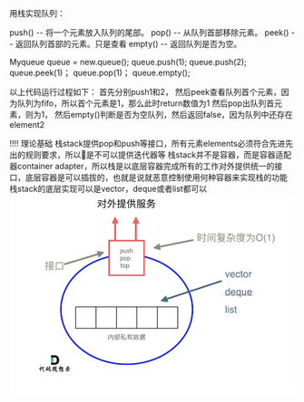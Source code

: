 用栈实现队列：

push() -- 将一个元素放入队列的尾部。
pop() -- 从队列首部移除元素。
peek() -- 返回队列首部的元素。只是查看
empty() -- 返回队列是否为空。

Myqueue queue = new.queue();
queue.push(1);
queue.push(2);
queue.peek(1)；
queue.pop(1)；
queue.empty();

以上代码运行过程如下：
首先分别push1和2，
然后peek查看队列首个元素，因为队列为fifo，所以首个元素是1，那么此时return数值为1
然后pop出队列首元素，则为1，
然后empty()判断是否为空队列，然后返回false，因为队列中还存在element2

!!!!
理论基础
栈stack提供pop和push等接口，所有元素elements必须符合先进先出的规则要求，所以🚉是不可以提供迭代器等
栈stack并不是容器，而是容器适配器container adapter，所以栈是以底层容器完成所有的工作对外提供统一的接口，底层容器是可以插拔的，也就是说就恶意控制使用何种容器来实现栈的功能
栈stack的底层实现可以是vector，deque或者list都可以
![Alt text](image-18.png)
